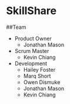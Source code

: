 # SkillShare


##Team
* Product Owner
  * Jonathan Mason
* Scrum Master
  * Kevin Chiang
* Development
  * Hailey Foster
  * Marq Short
  * Owen Dismuke
  * Jonathan Mason
  * Kevin Chiang
